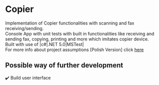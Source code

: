 # Copier
Implementation of Copier functionalities with scanning and fax receiving/sending.  
Console App with unit tests with built in functionalities like receiving and sending fax, copying, printing and more which imitates copier device.  
Built with use of |c#|.NET 5.0|MSTest|  
For more info about project assumptions [Polish Version] click [here](https://github.com/wsei-csharp201/cs-lab04-Implementacje-interfejsow-implicit-explicit-kompozycja)  
## Possible way of further development
:heavy_check_mark: Build user interface
